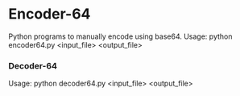# Encoder-64
Python programs to manually encode using base64.
Usage: python encoder64.py <input_file> <output_file>

### Decoder-64
Usage: python decoder64.py <input_file> <output_file>

